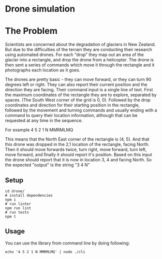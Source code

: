 # Drone simulation

The Problem 
============

Scientists are concerned about the degradation of glaciers in New Zealand. But due to the difficulties of the terrain they are conducting their research using automated drones. For each "drop" they map out an area of the glacier into a rectangle, and drop the drone from a helicopter. The drone is then sent a series of commands which move it through the rectangle and it photographs each location as it goes.
 
The drones are pretty basic - they can move forward, or they can turn 90 degrees left or right. They can also report their current position and the direction they are facing.
Their command input is a single line of text.
First the maximum coordinates of the rectangle they are to explore, separated by spaces. (The South West corner of the grid is 0, 0).
Followed by the drop coordinates and direction for their starting position in the rectangle, followed by the movement and turning commands and usually ending with a command to query their location information, although that can be requested at any time in the sequence.
 
For example
4 5 2 1 N MMRMLMQ
 
This means that the North East corner of the rectangle is (4, 5). And that this drone was dropped in the 2,1 location of the rectangle, facing North.
Then it should move forwards twice, turn right, move forward, turn left, move forward, and finally it should report it's position.
Based on this input the drone should report that it is now in location 3, 4 and facing North. So the expected "output" is the string "3 4 N"

## Setup

```shell
cd drone/
# install dependencies
npm i
# run linter
npm run lint
# run tests
npm t
```

## Usage

You can use the library from command line by doing following:

```shell
echo '4 5 2 1 N MMRMLMQ' | node ./cli
```
